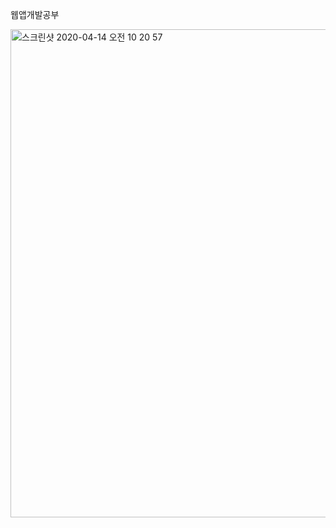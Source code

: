 웹앱개발공부 

<img width="781" alt="스크린샷 2020-04-14 오전 10 20 57" src="https://user-images.githubusercontent.com/54971846/79175817-ac77f600-7e39-11ea-9253-4fe14674a24b.png">
